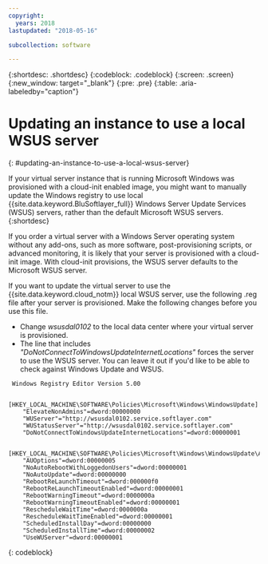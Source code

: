 ```yaml
---
copyright:
  years: 2018
lastupdated: "2018-05-16"

subcollection: software

---
```


{:shortdesc: .shortdesc}
{:codeblock: .codeblock}
{:screen: .screen}
{:new_window: target="_blank"}
{:pre: .pre}
{:table: .aria-labeledby="caption"}

# Updating an instance to use a local WSUS server
{: #updating-an-instance-to-use-a-local-wsus-server}

If your virtual server instance that is running Microsoft Windows was provisioned with a cloud-init enabled image, you might want to manually update the Windows registry to use local {{site.data.keyword.BluSoftlayer_full}} Windows Server Update Services (WSUS) servers, rather than the default Microsoft WSUS servers.
{:shortdesc}

If you order a virtual server with a Windows Server operating system without any add-ons, such as more software, post-provisioning scripts, or advanced monitoring, it is likely that your server is provisioned with a cloud-init image. With cloud-init provisions, the WSUS server defaults to the Microsoft WSUS server.

If you want to update the virtual server to use the {{site.data.keyword.cloud_notm}} local WSUS server, use the following .reg file after your server is provisioned. Make the following changes before you use this file.
- Change *wsusdal0102* to the local data center where your virtual server is provisioned.  
- The line that includes *"DoNotConnectToWindowsUpdateInternetLocations"* forces the server to use the WSUS server. You can leave it out if you'd like to be able to check against Windows Update and WSUS.

```
 Windows Registry Editor Version 5.00

    [HKEY_LOCAL_MACHINE\SOFTWARE\Policies\Microsoft\Windows\WindowsUpdate]
    "ElevateNonAdmins"=dword:00000000
    "WUServer"="http://wsusdal0102.service.softlayer.com"
    "WUStatusServer"="http://wsusdal0102.service.softlayer.com"
    "DoNotConnectToWindowsUpdateInternetLocations"=dword:00000001

    [HKEY_LOCAL_MACHINE\SOFTWARE\Policies\Microsoft\Windows\WindowsUpdate\AU]
    "AUOptions"=dword:00000005
    "NoAutoRebootWithLoggedonUsers"=dword:00000001
    "NoAutoUpdate"=dword:00000000
    "RebootReLaunchTimeout"=dword:000000f0
    "RebootReLaunchTimeoutEnabled"=dword:00000001
    "RebootWarningTimeout"=dword:0000000a
    "RebootWarningTimeoutEnabled"=dword:00000001
    "RescheduleWaitTime"=dword:0000000a
    "RescheduleWaitTimeEnabled"=dword:00000001
    "ScheduledInstallDay"=dword:00000000
    "ScheduledInstallTime"=dword:00000002
    "UseWUServer"=dword:00000001
```
{: codeblock}
